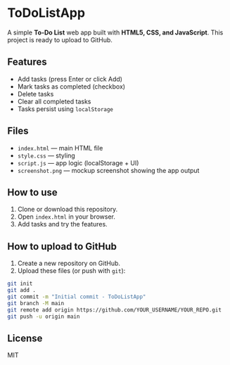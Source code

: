 # ToDoListApp

A simple **To‑Do List** web app built with **HTML5, CSS, and JavaScript**. This project is ready to upload to GitHub.

## Features
- Add tasks (press Enter or click Add)
- Mark tasks as completed (checkbox)
- Delete tasks
- Clear all completed tasks
- Tasks persist using `localStorage`

## Files
- `index.html` — main HTML file
- `style.css` — styling
- `script.js` — app logic (localStorage + UI)
- `screenshot.png` — mockup screenshot showing the app output

## How to use
1. Clone or download this repository.
2. Open `index.html` in your browser.
3. Add tasks and try the features.

## How to upload to GitHub
1. Create a new repository on GitHub.
2. Upload these files (or push with `git`):
```bash
git init
git add .
git commit -m "Initial commit - ToDoListApp"
git branch -M main
git remote add origin https://github.com/YOUR_USERNAME/YOUR_REPO.git
git push -u origin main
```

## License
MIT
